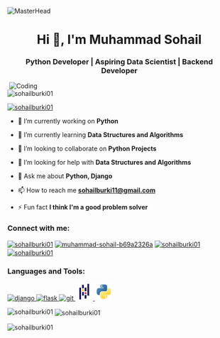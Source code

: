![MasterHead](https://user-images.githubusercontent.com/10498744/210012254-234538ff-d198-48aa-8964-37e6fd45d227.gif)

<h1 align="center">Hi 👋, I'm Muhammad Sohail</h1>
<h3 align="center">Python Developer | Aspiring Data Scientist | Backend Developer</h3>
<img align="right" alt="Coding" width="500" src="https://media.giphy.com/media/bAQH7WXKqtIBrPs7sR/giphy.gif">

<p align="left"> <img src="https://komarev.com/ghpvc/?username=sohailburki01&label=Profile%20views&color=0e75b6&style=flat" alt="sohailburki01" /> </p>

<p align="left"> <a href="https://twitter.com/sohailburki01" target="blank"><img src="https://img.shields.io/twitter/follow/sohailburki01?logo=twitter&style=for-the-badge" alt="sohailburki01" /></a> </p>

- 🔭 I’m currently working on **Python**

- 🌱 I’m currently learning **Data Structures and Algorithms**

- 👯 I’m looking to collaborate on **Python Projects**

- 🤝 I’m looking for help with **Data Structures and Algorithms**

- 💬 Ask me about **Python, Django**

- 📫 How to reach me **sohailburki11@gmail.com**

- ⚡ Fun fact **I think I'm a good problem solver**

<h3 align="left">Connect with me:</h3>
<p align="left">
<a href="https://twitter.com/sohailburki01" target="blank"><img align="center" src="https://raw.githubusercontent.com/rahuldkjain/github-profile-readme-generator/master/src/images/icons/Social/twitter.svg" alt="sohailburki01" height="30" width="40" /></a>
<a href="https://linkedin.com/in/muhammad-sohail-b69a2326a" target="blank"><img align="center" src="https://raw.githubusercontent.com/rahuldkjain/github-profile-readme-generator/master/src/images/icons/Social/linked-in-alt.svg" alt="muhammad-sohail-b69a2326a" height="30" width="40" /></a>
<a href="https://www.hackerrank.com/sohailburki01" target="blank"><img align="center" src="https://raw.githubusercontent.com/rahuldkjain/github-profile-readme-generator/master/src/images/icons/Social/hackerrank.svg" alt="sohailburki01" height="30" width="40" /></a>
<a href="https://www.leetcode.com/sohailburki01" target="blank"><img align="center" src="https://raw.githubusercontent.com/rahuldkjain/github-profile-readme-generator/master/src/images/icons/Social/leet-code.svg" alt="sohailburki01" height="30" width="40" /></a>
</p>

<h3 align="left">Languages and Tools:</h3>
<p align="left"> <a href="https://www.djangoproject.com/" target="_blank" rel="noreferrer"> <img src="https://cdn.worldvectorlogo.com/logos/django.svg" alt="django" width="40" height="40"/> </a> <a href="https://flask.palletsprojects.com/" target="_blank" rel="noreferrer"> <img src="https://www.vectorlogo.zone/logos/pocoo_flask/pocoo_flask-icon.svg" alt="flask" width="40" height="40"/> </a> <a href="https://git-scm.com/" target="_blank" rel="noreferrer"> <img src="https://www.vectorlogo.zone/logos/git-scm/git-scm-icon.svg" alt="git" width="40" height="40"/> </a> <a href="https://pandas.pydata.org/" target="_blank" rel="noreferrer"> <img src="https://raw.githubusercontent.com/devicons/devicon/2ae2a900d2f041da66e950e4d48052658d850630/icons/pandas/pandas-original.svg" alt="pandas" width="40" height="40"/> </a> <a href="https://www.python.org" target="_blank" rel="noreferrer"> <img src="https://raw.githubusercontent.com/devicons/devicon/master/icons/python/python-original.svg" alt="python" width="40" height="40"/> </a> </p>

<p><img align="left" src="https://github-readme-stats.vercel.app/api/top-langs?username=sohailburki01&show_icons=true&locale=en&layout=compact" alt="sohailburki01" /></p>

<p>&nbsp;<img align="center" src="https://github-readme-stats.vercel.app/api?username=sohailburki01&show_icons=true&locale=en" alt="sohailburki01" /></p>

<p><img align="center" src="https://github-readme-streak-stats.herokuapp.com/?user=sohailburki01&" alt="sohailburki01" /></p>

